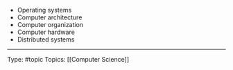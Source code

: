 - Operating systems
- Computer architecture
- Computer organization
- Computer hardware
- Distributed systems

___
Type: #topic 
Topics: [[Computer Science]]

